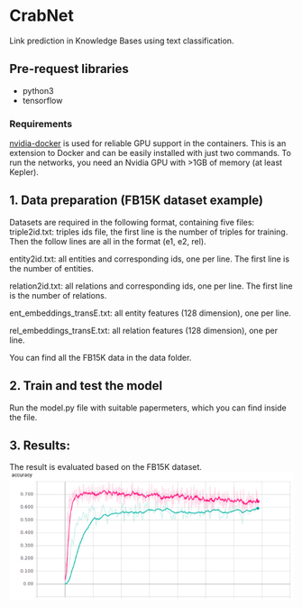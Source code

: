 # CrabNet
Link prediction in Knowledge Bases using text classification.

## Pre-request libraries
- python3
- tensorflow

### Requirements
[nvidia-docker](https://github.com/NVIDIA/nvidia-docker#quick-start) is used for reliable GPU support in the containers. This is an extension to Docker and can be easily installed with just two commands.
To run the networks, you need an Nvidia GPU with >1GB of memory (at least Kepler).

## 1. Data preparation (FB15K dataset example)
Datasets are required in the following format, containing five files:
triple2id.txt: triples ids file, the first line is the number of triples for training. Then the follow lines are all in the format (e1, e2, rel).

entity2id.txt: all entities and corresponding ids, one per line. The first line is the number of entities.

relation2id.txt: all relations and corresponding ids, one per line. The first line is the number of relations.

ent_embeddings_transE.txt: all entity features (128 dimension), one per line.

rel_embeddings_transE.txt: all relation features (128 dimension), one per line.

You can find all the FB15K data in the data folder.

## 2. Train and test the model
Run the model.py file with suitable papermeters, which you can find inside the file.

## 3. Results:
The result is evaluated based on the FB15K dataset.
![image](results/sgd_l2.png) 

